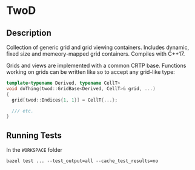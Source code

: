 # TwoD

## Description

Collection of generic grid and grid viewing containers. Includes dynamic, fixed size and memeory-mapped grid containers. Compiles with C++17.

Grids and views are implemented with a common CRTP base. Functions working on grids can be written like so to accept any grid-like type:

```c++
template<typename Derived, typename CellT>
void doThing(twod::GridBase<Derived, CellT>& grid, ...)
{
  grid[twod::Indices{1, 1}] = CellT{...};

  /// etc.
}
```

## Running Tests

In the `WORKSPACE` folder
```
bazel test ... --test_output=all --cache_test_results=no

```
